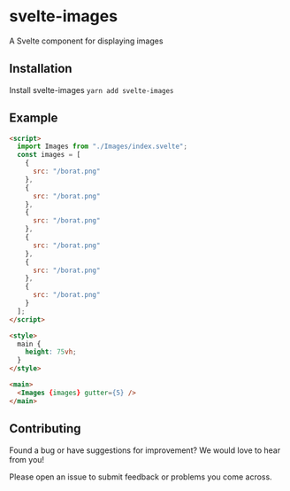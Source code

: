 # svelte-images
A Svelte component for displaying images


## Installation

Install svelte-images
   `yarn add svelte-images`

## Example

```html
<script>
  import Images from "./Images/index.svelte";
  const images = [
    {
      src: "/borat.png"
    },
    {
      src: "/borat.png"
    },
    {
      src: "/borat.png"
    },
    {
      src: "/borat.png"
    },
    {
      src: "/borat.png"
    },
    {
      src: "/borat.png"
    }
  ];
</script>

<style>
  main {
    height: 75vh;
  }
</style>

<main>
  <Images {images} gutter={5} />
</main>
```

  
## Contributing

Found a bug or have suggestions for improvement? We would love to hear from you!

Please open an issue to submit feedback or problems you come across.